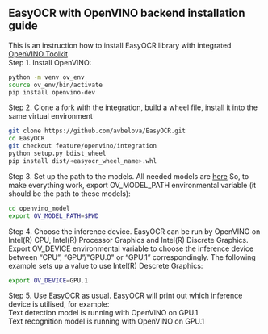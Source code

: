 ## EasyOCR with OpenVINO backend installation guide
This is an instruction how to install EasyOCR library with integrated [OpenVINO Toolkit](https://github.com/openvinotoolkit/openvino)   
Step 1. Install OpenVINO:
``` bash
python -m venv ov_env
source ov_env/bin/activate
pip install openvino-dev
```  
Step 2. Clone a fork with the integration, build a wheel file, install it into the same virtual environment
``` bash
git clone https://github.com/avbelova/EasyOCR.git
cd EasyOCR
git checkout feature/openvino/integration
python setup.py bdist_wheel
pip install dist/<easyocr_wheel_name>.whl
```  
Step 3. Set up the path to the models. All needed models are [here](https://github.com/avbelova/EasyOCR/tree/feature/openvino/integration/openvino_models)  So, to make everything work, export OV_MODEL_PATH environmental variable (it should be the path to these models):  
``` bash
cd openvino_model
export OV_MODEL_PATH=$PWD
```  
Step 4. Choose the inference device. EasyOCR can be run by OpenVINO on Intel(R) CPU, Intel(R) Processor Graphics and Intel(R) Discrete Graphics. 
Export OV_DEVICE environmental variable to choose the inference device between “CPU”, “GPU”/"GPU.0" or “GPU.1” correspondingly.
The following example sets up a value to use Intel(R) Descrete Graphics:
``` bash
export OV_DEVICE=GPU.1 
```
Step 5. Use EasyOCR as usual. EasyOCR will print out which inference device is utilised, for example:  
       Text detection model is running with OpenVINO on GPU.1  
       Text recognition model is running with OpenVINO on GPU.1   
